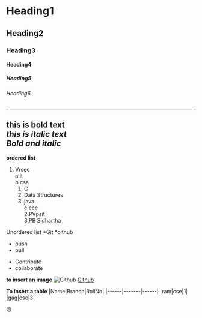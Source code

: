 # Heading1
## Heading2
### Heading3
#### Heading4
##### Heading5
###### Heading6
----------------------------------------------------------------------------------
**this is bold text**  
*this is italic text*  
***Bold and italic***  
-----------------------------------------------------------------------------------
**ordered list**
1. Vrsec  
    a.it  
    b.cse  
      1. C  
      2. Data Structures  
      3. java  
    c.ece  
2.PVpsit    
3.PB Sidhartha  


Unordered list
*Git
*github
  - push
  - pull
* Contribute
* collaborate



**to insert an image**
![Github](https://static.toiimg.com/photo/70587938.cms)
[Github](https://www.google.com/url?sa=i&url=https%3A%2F%2Ftimesofindia.indiatimes.com%2Ftopic%2Fkgf&psig=AOvVaw3a3tGuy6-mKCqVOpk9jOaX&ust=1613896392721000&source=images&cd=vfe&ved=0CAIQjRxqFwoTCJjExOGH-O4CFQAAAAAdAAAAABAD)



**To insert a table**
|Name|Branch|RollNo|
|------|-------|------|
|ram|cse|1|
|gag|cse|3|


:smile:
